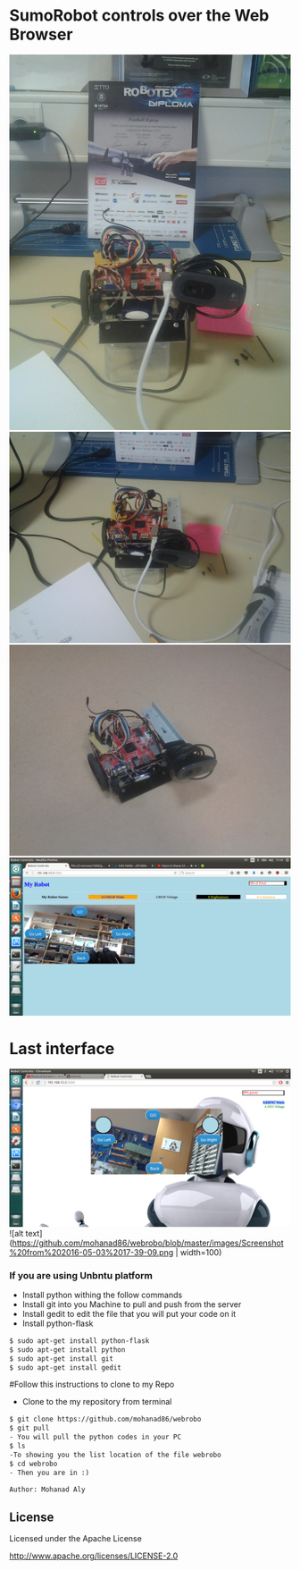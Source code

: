 # SumoRobot controls over the Web Browser 

![alt text](https://github.com/mohanad86/webrobo/blob/master/images/20160418_192127.jpg)
![alt text](https://github.com/mohanad86/webrobo/blob/master/images/20160418_192136.jpg)
![alt text](https://github.com/mohanad86/webrobo/blob/master/images/20160418_192201.jpg)
![alt text](https://github.com/mohanad86/webrobo/blob/master/images/Screenshot%20from%202016-04-22%2019-48-34.png)
# Last interface
![alt text](https://github.com/mohanad86/webrobo/blob/master/images/Screenshot%20from%202016-05-03%2017-39-09.png)
![alt text](https://github.com/mohanad86/webrobo/blob/master/images/Screenshot%20from%202016-05-03%2017-39-09.png | width=100)



### If you are using Unbntu platform
 
- Install python withing the follow commands
- Install git into you Machine to pull and push from the server
- Install gedit to edit the file that you will put your code on it
- Install python-flask
```
$ sudo apt-get install python-flask
$ sudo apt-get install python
$ sudo apt-get install git
$ sudo apt-get install gedit
```
#Follow this instructions to clone to my Repo
- Clone to the my repository from terminal
``` 
$ git clone https://github.com/mohanad86/webrobo
$ git pull 
- You will pull the python codes in your PC
$ ls
-To showing you the list location of the file webrobo
$ cd webrobo
- Then you are in :)
``` 


    Author: Mohanad Aly 

License
----
Licensed under the Apache License

http://www.apache.org/licenses/LICENSE-2.0
